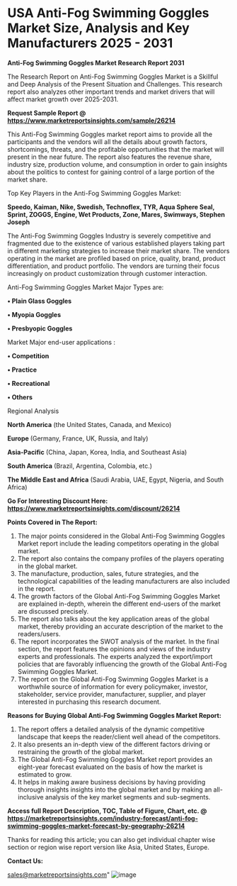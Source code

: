 # USA Anti-Fog Swimming Goggles Market Size, Analysis and Key Manufacturers 2025 - 2031

<strong>Anti-Fog Swimming Goggles Market Research Report 2031</strong>

The Research Report on Anti-Fog Swimming Goggles Market is a Skillful and Deep Analysis of the Present Situation and Challenges. This research report also analyzes other important trends and market drivers that will affect market growth over 2025-2031.

<strong>Request Sample Report @ <a href=https://www.marketreportsinsights.com/sample/26214>https://www.marketreportsinsights.com/sample/26214</a></strong>

This Anti-Fog Swimming Goggles market report aims to provide all the participants and the vendors will all the details about growth factors, shortcomings, threats, and the profitable opportunities that the market will present in the near future. The report also features the revenue share, industry size, production volume, and consumption in order to gain insights about the politics to contest for gaining control of a large portion of the market share.

Top Key Players in the Anti-Fog Swimming Goggles Market:

<strong>Speedo, Kaiman, Nike, Swedish, Technoflex, TYR, Aqua Sphere Seal, Sprint, ZOGGS, Engine, Wet Products, Zone, Mares, Swimways, Stephen Joseph</strong>

The Anti-Fog Swimming Goggles Industry is severely competitive and fragmented due to the existence of various established players taking part in different marketing strategies to increase their market share. The vendors operating in the market are profiled based on price, quality, brand, product differentiation, and product portfolio. The vendors are turning their focus increasingly on product customization through customer interaction.

Anti-Fog Swimming Goggles Market Major Types are:

<strong>• Plain Glass Goggles

• Myopia Goggles

• Presbyopic Goggles</strong>

Market Major end-user applications :

<strong>• Competition

• Practice

• Recreational

• Others</strong>

Regional Analysis

</u><strong><b>North America</b></strong> (the United States, Canada, and Mexico)

<strong><b>Europe </b></strong>(Germany, France, UK, Russia, and Italy)

<strong><b>Asia-Pacific</b></strong> (China, Japan, Korea, India, and Southeast Asia)

<strong><b>South America</b></strong> (Brazil, Argentina, Colombia, etc.)

<strong><b>The Middle East and Africa</b></strong> (Saudi Arabia, UAE, Egypt, Nigeria, and South Africa)

<strong>Go For Interesting Discount Here: <a href=https://www.marketreportsinsights.com/discount/26214>https://www.marketreportsinsights.com/discount/26214</a></strong>

<strong>Points Covered in The Report:</strong>
<ol>
  <li>The major points considered in the Global Anti-Fog Swimming Goggles Market report include the leading competitors operating in the global market.</li>
  <li>The report also contains the company profiles of the players operating in the global market.</li>
  <li>The manufacture, production, sales, future strategies, and the technological capabilities of the leading manufacturers are also included in the report.</li>
  <li>The growth factors of the Global Anti-Fog Swimming Goggles Market are explained in-depth, wherein the different end-users of the market are discussed precisely.</li>
  <li>The report also talks about the key application areas of the global market, thereby providing an accurate description of the market to the readers/users.</li>
  <li>The report incorporates the SWOT analysis of the market. In the final section, the report features the opinions and views of the industry experts and professionals. The experts analyzed the export/import policies that are favorably influencing the growth of the Global Anti-Fog Swimming Goggles Market.</li>
  <li>The report on the Global Anti-Fog Swimming Goggles Market is a worthwhile source of information for every policymaker, investor, stakeholder, service provider, manufacturer, supplier, and player interested in purchasing this research document.</li>
</ol>
<strong>Reasons for Buying Global Anti-Fog Swimming Goggles Market Report:</strong>

<ol>
  <li>The report offers a detailed analysis of the dynamic competitive landscape that keeps the reader/client well ahead of the competitors.</li>
  <li>It also presents an in-depth view of the different factors driving or restraining the growth of the global market.</li>
  <li>The Global Anti-Fog Swimming Goggles Market report provides an eight-year forecast evaluated on the basis of how the market is estimated to grow.</li>
  <li>It helps in making aware business decisions by having providing thorough insights insights into the global market and by making an all-inclusive analysis of the key market segments and sub-segments.</li>
</ol>
<strong>Access full Report Description, TOC, Table of Figure, Chart, etc. @ <a href=https://marketreportsinsights.com/industry-forecast/anti-fog-swimming-goggles-market-forecast-by-geography-26214>https://marketreportsinsights.com/industry-forecast/anti-fog-swimming-goggles-market-forecast-by-geography-26214</a></strong>


Thanks for reading this article; you can also get individual chapter wise section or region wise report version like Asia, United States, Europe.

<strong>Contact Us:</strong>

sales@marketreportsinsights.com"
![image](https://github.com/user-attachments/assets/b88825fd-5917-4d85-9cc7-c0313f5078f3)
